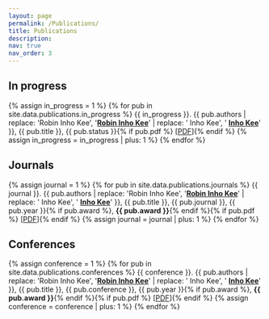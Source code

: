 ```yaml
---
layout: page
permalink: /Publications/
title: Publications
description: 
nav: true
nav_order: 3
---
```



## In progress
{% assign in_progress = 1 %}
{% for pub in site.data.publications.in_progress %}
{{ in_progress }}. {{ pub.authors | replace: 'Robin Inho Kee', '**<u>Robin Inho Kee</u>**' | replace: ' Inho Kee', ' **<u>Inho Kee</u>**' }}, {{ pub.title }}, {{ pub.status }}{% if pub.pdf %} [<a href="{{ pub.pdf }}" target="_blank">PDF</a>]{% endif %}
{% assign in_progress = in_progress | plus: 1 %}
{% endfor %}

## Journals
{% assign journal = 1 %}
{% for pub in site.data.publications.journals %}
{{ journal }}. {{ pub.authors | replace: 'Robin Inho Kee', '**<u>Robin Inho Kee</u>**' | replace: ' Inho Kee', ' **<u>Inho Kee</u>**' }}, {{ pub.title }}, {{ pub.journal }}, {{ pub.year }}{% if pub.award %}, **{{ pub.award }}**{% endif %}{% if pub.pdf %} [<a href="{{ pub.pdf }}" target="_blank">PDF</a>]{% endif %}
{% assign journal = journal | plus: 1 %}
{% endfor %}

## Conferences
{% assign conference = 1 %}
{% for pub in site.data.publications.conferences %}
{{ conference }}. {{ pub.authors | replace: 'Robin Inho Kee', '**<u>Robin Inho Kee</u>**' | replace: ' Inho Kee', ' **<u>Inho Kee</u>**' }}, {{ pub.title }}, {{ pub.conference }}, {{ pub.year }}{% if pub.award %}, **{{ pub.award }}**{% endif %}{% if pub.pdf %} [<a href="{{ pub.pdf }}" target="_blank">PDF</a>]{% endif %}
{% assign conference = conference | plus: 1 %}
{% endfor %}
